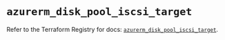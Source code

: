 # `azurerm_disk_pool_iscsi_target`

Refer to the Terraform Registry for docs: [`azurerm_disk_pool_iscsi_target`](https://registry.terraform.io/providers/hashicorp/azurerm/3.100.0/docs/resources/disk_pool_iscsi_target).
